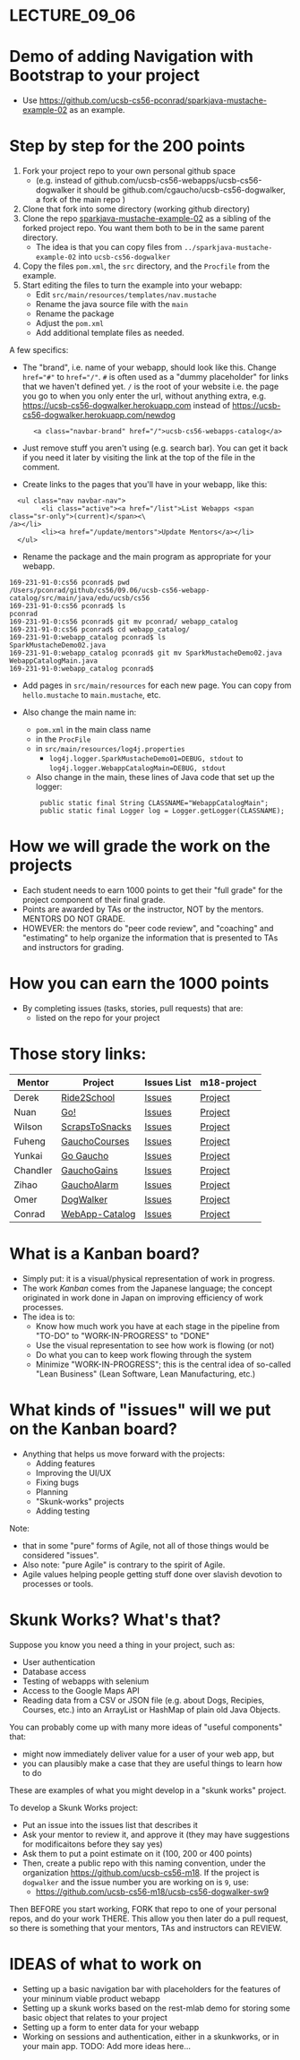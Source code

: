 # LECTURE_09_06


# Demo of adding Navigation with Bootstrap to your project

* Use <https://github.com/ucsb-cs56-pconrad/sparkjava-mustache-example-02> as an example.

# Step by step for the 200 points

1. Fork your project repo to your own personal github space 
   * (e.g. instead of github.com/ucsb-cs56-webapps/ucsb-cs56-dogwalker 
      it should be github.com/cgaucho/ucsb-cs56-dogwalker, a fork of the main repo )
2. Clone that fork into some directory (working github directory)
3. Clone the repo [sparkjava-mustache-example-02](https://github.com/ucsb-cs56-pconrad/sparkjava-mustache-example-02)
   as a sibling of the forked project repo.  You want them both to be in the same parent directory.
   * The idea is that you can copy files from  `../sparkjava-mustache-example-02` 
      into `ucsb-cs56-dogwalker` 
4. Copy the files `pom.xml`, the `src` directory, and the `Procfile` from the example.
5. Start editing the files to turn the example into your webapp:
   * Edit `src/main/resources/templates/nav.mustache`
   * Rename the java source file with the `main`
   * Rename the package
   * Adjust the `pom.xml`
   * Add additional template files as needed.
   
A few specifics:

* The "brand", i.e. name of your webapp, should look like this.  Change `href="#"` to `href="/"`.
   `#` is often used as a "dummy placeholder" for links that we haven't defined yet.  `/` is the root
   of your website i.e. the page you go to when you only enter the url, without anything extra,
   e.g. https://ucsb-cs56-dogwalker.herokuapp.com 
   instead of https://ucsb-cs56-dogwalker.herokuapp.com/newdog

```
      <a class="navbar-brand" href="/">ucsb-cs56-webapps-catalog</a>
```

* Just remove stuff you aren't using (e.g. search bar). You can get it back if you need it later 
   by visiting the link at the top of the file in the comment.

* Create links to the pages that you'll have in your webapp, like this:

```
  <ul class="nav navbar-nav">
        <li class="active"><a href="/list">List Webapps <span class="sr-only">(current)</span><\
/a></li>
        <li><a href="/update/mentors">Update Mentors</a></li>
  </ul>
```

* Rename the package and the main program as appropriate for your webapp.

```
169-231-91-0:cs56 pconrad$ pwd
/Users/pconrad/github/cs56/09.06/ucsb-cs56-webapp-catalog/src/main/java/edu/ucsb/cs56
169-231-91-0:cs56 pconrad$ ls
pconrad
169-231-91-0:cs56 pconrad$ git mv pconrad/ webapp_catalog
169-231-91-0:cs56 pconrad$ cd webapp_catalog/
169-231-91-0:webapp_catalog pconrad$ ls
SparkMustacheDemo02.java
169-231-91-0:webapp_catalog pconrad$ git mv SparkMustacheDemo02.java WebappCatalogMain.java
169-231-91-0:webapp_catalog pconrad$ 
```

* Add pages in `src/main/resources` for each new page.  You can copy from `hello.mustache` to `main.mustache`, etc.

* Also change the main name in:
   * `pom.xml` in the main class name
   * in the `ProcFile`
   * in `src/main/resources/log4j.properties`
      * `log4j.logger.SparkMustacheDemo01=DEBUG, stdout` to `log4j.logger.WebappCatalogMain=DEBUG, stdout`
   * Also change in the main, these lines of Java code that set up the logger:
      ```
       public static final String CLASSNAME="WebappCatalogMain";
       public static final Logger log = Logger.getLogger(CLASSNAME);
      ```

# How we will grade the work on the projects

* Each student needs to earn 1000 points to get their "full grade" for the project component of their final grade.
* Points are awarded by TAs or the instructor, NOT by the mentors.  MENTORS DO NOT GRADE.
* HOWEVER: the mentors do "peer code review", and "coaching" and "estimating" to help organize the information that is presented to TAs and instructors for grading.

# How you can earn the 1000 points

* By completing issues (tasks, stories, pull requests) that are:
   * listed on the repo for your project
   
   
# Those story links:

| Mentor | Project | Issues List |  m18-project |
|-|-|-|-|
|  Derek | [Ride2School](https://github.com/ucsb-cs56-webapps/ucsb-cs56-ride2school) | [Issues](https://github.com/ucsb-cs56-webapps/ucsb-cs56-ride2school/issues)| [Project](https://github.com/ucsb-cs56-webapps/ucsb-cs56-ride2school/projects/1)|
| 	Nuan	|[Go!](https://github.com/ucsb-cs56-webapps/ucsb-cs56-go)| [Issues](https://github.com/ucsb-cs56-webapps/ucsb-cs56-go/issues)| [Project](https://github.com/ucsb-cs56-webapps/ucsb-cs56-go/projects/1)|
| Wilson | [ScrapsToSnacks](https://github.com/ucsb-cs56-webapps/ucsb-cs56-scrapstosnacks	) | [Issues](https://github.com/ucsb-cs56-webapps/ucsb-cs56-scrapstosnacks/issues)| [Project](https://github.com/ucsb-cs56-webapps/ucsb-cs56-scrapstosnacks/projects/1)|
| Fuheng | [GauchoCourses](https://github.com/ucsb-cs56-webapps/ucsb-cs56-gauchocourses) | [Issues](https://github.com/ucsb-cs56-webapps/ucsb-cs56-gauchocourses/issues)|[Project](https://github.com/ucsb-cs56-webapps/ucsb-cs56-gauchocourses/projects/1)|
| Yunkai | [Go Gaucho](https://github.com/ucsb-cs56-webapps/ucsb-cs56-gogaucho) | [Issues](https://github.com/ucsb-cs56-webapps/ucsb-cs56-gogaucho/issues)|[Project](https://github.com/ucsb-cs56-webapps/ucsb-cs56-gogaucho/projects/1)|
| Chandler | [GauchoGains](https://github.com/ucsb-cs56-webapps/ucsb-cs56-gauchogains) | [Issues](https://github.com/ucsb-cs56-webapps/ucsb-cs56-gauchogains/issues)|[Project](https://github.com/ucsb-cs56-webapps/ucsb-cs56-gauchogains/projects/2)|
| Zihao | [GauchoAlarm](https://github.com/ucsb-cs56-webapps/ucsb-cs56-gauchoalarm) | [Issues](https://github.com/ucsb-cs56-webapps/ucsb-cs56-gauchoalarm/issues) |[Project](https://github.com/ucsb-cs56-webapps/ucsb-cs56-gauchoalarm/projects/1) |
| Omer | [DogWalker](https://github.com/ucsb-cs56-webapps/ucsb-cs56-dogwalker) | [Issues](https://github.com/ucsb-cs56-webapps/ucsb-cs56-dogwalker/issues)|[Project](https://github.com/ucsb-cs56-webapps/ucsb-cs56-dogwalker/projects/1)|
| Conrad | [WebApp-Catalog](https://github.com/ucsb-cs56-webapps/ucsb-cs56-webapp-catalog) | [Issues](https://github.com/ucsb-cs56-webapps/ucsb-cs56-webapp-catalog/issues) | [Project](https://github.com/ucsb-cs56-webapps/ucsb-cs56-webapp-catalog/projects/2) | 


# What is a Kanban board?

* Simply put: it is a visual/physical representation of work in progress. 
* The work *Kanban* comes from the Japanese language; the concept originated in work done in Japan on improving efficiency of work processes.
* The idea is to:
   * Know how much work you have at each stage in the pipeline from "TO-DO" to "WORK-IN-PROGRESS" to "DONE"
   * Use the visual representation to see how work is flowing (or not)
   * Do what you can to keep work flowing through the system
   * Minimize "WORK-IN-PROGRESS"; this is the central idea of so-called "Lean Business" (Lean Software, Lean Manufacturing, etc.)
   
# What kinds of "issues" will we put on the Kanban board?

* Anything that helps us move forward with the projects:
   * Adding features
   * Improving the UI/UX
   * Fixing bugs
   * Planning
   * "Skunk-works" projects
   * Adding testing

Note:
  * that in some "pure" forms of Agile, not all of those things would be considered "issues".  
  * Also note: "pure Agile" is contrary to the spirit of Agile.  
  * Agile values helping people getting stuff done over slavish devotion to processes or tools.
  

# Skunk Works? What's that?

Suppose you know you need a thing in your project, such as:

* User authentication
* Database access
* Testing of webapps with selenium
* Access to the Google Maps API
* Reading data from a CSV or JSON file (e.g. about Dogs, Recipies, Courses, etc.) into an ArrayList or HashMap of plain old Java Objects.

You can probably come up with many more ideas of "useful components" that:
* might now immediately deliver value for a user of your web app, but 
* you can plausibly make a case that they are useful things to learn how to do

These are examples of what you might develop in a "skunk works" project.

To develop a Skunk Works project:

* Put an issue into the issues list that describes it
* Ask your mentor to review it, and approve it (they may have suggestions for modificaitons before they say yes)
* Ask them to put a point estimate on it (100, 200 or 400 points)
* Then, create a public repo with this naming convention, under the organization <https://github.com/ucsb-cs56-m18>.  If the project is `dogwalker` and the issue number you are working on is `9`, use:
    * https://github.com/ucsb-cs56-m18/ucsb-cs56-dogwalker-sw9
    
Then BEFORE you start working, FORK that repo to one of your personal repos, and do your work THERE.  This allow you then later do a pull request, so there is something that your mentors, TAs and instructors can REVIEW.

# IDEAS of what to work on

* Setting up a basic navigation bar with placeholders for the features of your mininum viable product webapp
* Setting up a skunk works based on the rest-mlab demo for storing some basic object that relates to your project
* Setting up a form to enter data for your webapp 
* Working on sessions and authentication, either in a skunkworks, or in your main app.
TODO: Add more ideas here...
